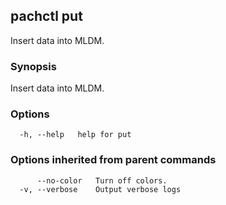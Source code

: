 ## pachctl put

Insert data into MLDM.

### Synopsis

Insert data into MLDM.

### Options

```
  -h, --help   help for put
```

### Options inherited from parent commands

```
      --no-color   Turn off colors.
  -v, --verbose    Output verbose logs
```

